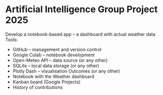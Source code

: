 # Artificial Intelligence Group Project 2025
Develop a notebook-based app – a dashboard with actual weather data
Tools:
* GitHub – management and version control
* Google Colab – notebook development
* Open-Meteo API – data source (or any other)
* SQLite – local data storage (or any other)
* Plotly Dash – visualisation Outcomes  (or any other)
* Notebook with the Weather dashboard
* Kanban board (Google Projects)
* History of contributions
